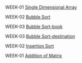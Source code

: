 WEEK-01 [Single Dimensional Array](https://github.com/Bollepally-Sindhuja/2203A51595_DAA_Batch-02/blob/main/array.c)

WEEK-02 [Bubble Sort](https://github.com/Bollepally-Sindhuja/2203A51595_DAA_Batch-02/blob/main/bubble_sort.c)

WEEK-03 [Bubble Sort-book](https://github.com/Bollepally-Sindhuja/2203A51595_DAA_Batch-02/blob/main/bubblesort(book).c)

WEEK-03 [Bubble Sort-destination](https://github.com/Bollepally-Sindhuja/2203A51595_DAA_Batch-02/blob/main/bubblesort(destination).cpp)

WEEK-02 [Insertion Sort](https://github.com/Bollepally-Sindhuja/2203A51595_DAA_Batch-02/blob/main/insertion_sort.c)

WEEK-01 [Addition of Matrix](https://github.com/Bollepally-Sindhuja/2203A51595_DAA_Batch-02/blob/main/matrix_addition.c)
